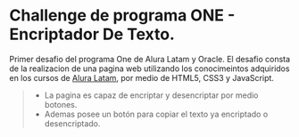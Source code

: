 # Challenge de programa ONE - Encriptador De Texto.
Primer desafio del programa One de Alura Latam y Oracle. 
El desafio consta de la realizacion de una pagina web utilizando los conocimeintos adquiridos en los cursos de [ Alura Latam](https://www.aluracursos.com/ " Alura Latam"), por medio de HTML5, CSS3 y JavaScript.
> - La pagina es capaz de encriptar y desencriptar por medio botones.
> - Ademas posee un botón para copiar el texto ya encriptado o desencriptado.
